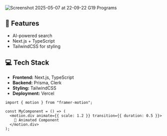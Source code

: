 



![Screenshot 2025-05-07 at 22-09-22 G19 Programs](https://github.com/user-attachments/assets/6ac71ebe-6b46-41a1-b4a3-eab1964ad854)


## 🚀 Features

- AI-powered search
- Next.js + TypeScript
- TailwindCSS for styling

## 💻 Tech Stack
- **Frontend:** Next.js, TypeScript
- **Backend:** Prisma, Clerk
- **Styling:** TailwindCSS
- **Deployment:** Vercel



```tsx
import { motion } from "framer-motion";

const MyComponent = () => (
  <motion.div animate={{ scale: 1.2 }} transition={{ duration: 0.5 }}>
    🚀 Animated Component
  </motion.div>
);
